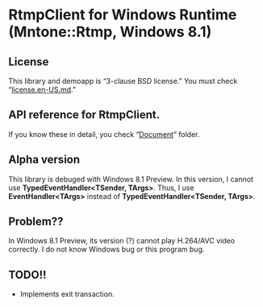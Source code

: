 # RtmpClient for Windows Runtime (Mntone::Rtmp, Windows 8.1)

## License
This library and demoapp is “3-clause BSD license.”
You must check “[license.en-US.md](./license.en-US.md).”

## API reference for RtmpClient.
If you know these in detail, you check “[Document](./Document/)” folder.

## Alpha version
This library is debuged with Windows 8.1 Preview. In this version, I cannot use **TypedEventHandler&lt;TSender, TArgs&gt;**. Thus, I use **EventHandler&lt;TArgs&gt;** instead of **TypedEventHandler&lt;TSender, TArgs&gt;**.

## Problem??
In Windows 8.1 Preview, its version (?) cannot play H.264/AVC video correctly. I do not know Windows bug or this program bug.

## TODO!!
- Implements exit transaction.
